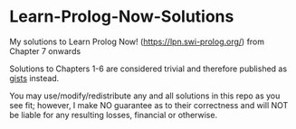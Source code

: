 # Learn-Prolog-Now-Solutions

My solutions to Learn Prolog Now! (https://lpn.swi-prolog.org/) from Chapter 7 onwards

Solutions to Chapters 1-6 are considered trivial and therefore published as [gists](https://gist.github.com/DonaldKellett) instead.

You may use/modify/redistribute any and all solutions in this repo as you see fit; however, I make NO guarantee as to their correctness and will NOT be liable for any resulting losses, financial or otherwise.
